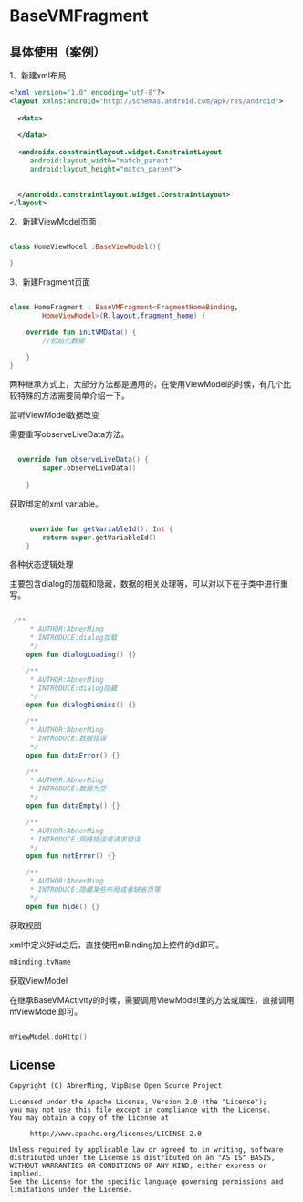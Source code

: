# BaseVMFragment

## 具体使用（案例）

1、新建xml布局

```xml
<?xml version="1.0" encoding="utf-8"?>
<layout xmlns:android="http://schemas.android.com/apk/res/android">
  
  <data>
    
  </data>
  
  <androidx.constraintlayout.widget.ConstraintLayout
     android:layout_width="match_parent"
     android:layout_height="match_parent">
    
    
  </androidx.constraintlayout.widget.ConstraintLayout>
</layout>
```

2、新建ViewModel页面

```kotlin

class HomeViewModel :BaseViewModel(){

}

```

3、新建Fragment页面

```kotlin

class HomeFragment : BaseVMFragment<FragmentHomeBinding,
        HomeViewModel>(R.layout.fragment_home) {

    override fun initVMData() {
        //初始化数据

    }
}

```

两种继承方式上，大部分方法都是通用的，在使用ViewModel的时候，有几个比较特殊的方法需要简单介绍一下。

监听ViewModel数据改变

需要重写observeLiveData方法。

```kotlin

  override fun observeLiveData() {
        super.observeLiveData()
        
    }

```

获取绑定的xml variable。

```kotlin

     override fun getVariableId(): Int {
        return super.getVariableId()
    }

```

各种状态逻辑处理

主要包含dialog的加载和隐藏，数据的相关处理等，可以对以下在子类中进行重写。

```kotlin

 /**
     * AUTHOR:AbnerMing
     * INTRODUCE:dialog加载
     */
    open fun dialogLoading() {}

    /**
     * AUTHOR:AbnerMing
     * INTRODUCE:dialog隐藏
     */
    open fun dialogDismiss() {}

    /**
     * AUTHOR:AbnerMing
     * INTRODUCE:数据错误
     */
    open fun dataError() {}

    /**
     * AUTHOR:AbnerMing
     * INTRODUCE:数据为空
     */
    open fun dataEmpty() {}

    /**
     * AUTHOR:AbnerMing
     * INTRODUCE:网络错误或请求错误
     */
    open fun netError() {}

    /**
     * AUTHOR:AbnerMing
     * INTRODUCE:隐藏某些布局或者缺省页等
     */
    open fun hide() {}

```

获取视图

xml中定义好id之后，直接使用mBinding加上控件的id即可。

```kotlin
mBinding.tvName
```
获取ViewModel

在继承BaseVMActivity的时候，需要调用ViewModel里的方法或属性，直接调用mViewModel即可。

```kotlin

mViewModel.doHttp()

```



## License

```
Copyright (C) AbnerMing, VipBase Open Source Project

Licensed under the Apache License, Version 2.0 (the "License");
you may not use this file except in compliance with the License.
You may obtain a copy of the License at

     http://www.apache.org/licenses/LICENSE-2.0

Unless required by applicable law or agreed to in writing, software
distributed under the License is distributed on an "AS IS" BASIS,
WITHOUT WARRANTIES OR CONDITIONS OF ANY KIND, either express or implied.
See the License for the specific language governing permissions and
limitations under the License.
```







